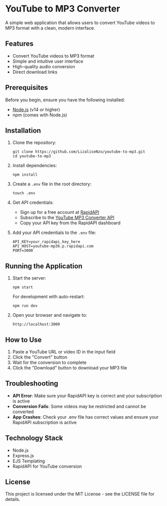 # YouTube to MP3 Converter

A simple web application that allows users to convert YouTube videos to MP3 format with a clean, modern interface.

## Features

- Convert YouTube videos to MP3 format
- Simple and intuitive user interface
- High-quality audio conversion
- Direct download links

## Prerequisites

Before you begin, ensure you have the following installed:
- [Node.js](https://nodejs.org/) (v14 or higher)
- npm (comes with Node.js)

## Installation

1. Clone the repository:
   ```
   git clone https://github.com/LizaliseNzo/youtube-to-mp3.git
   cd youtube-to-mp3
   ```

2. Install dependencies:
   ```
   npm install
   ```

3. Create a `.env` file in the root directory:
   ```
   touch .env
   ```

4. Get API credentials:
   - Sign up for a free account at [RapidAPI](https://rapidapi.com/)
   - Subscribe to the [YouTube MP3 Converter API](https://rapidapi.com/ytjar/api/youtube-mp36)
   - Copy your API key from the RapidAPI dashboard

5. Add your API credentials to the `.env` file:
   ```
   API_KEY=your_rapidapi_key_here
   API_HOST=youtube-mp36.p.rapidapi.com
   PORT=3000
   ```

## Running the Application

1. Start the server:
   ```
   npm start
   ```
   
   For development with auto-restart:
   ```
   npm run dev
   ```

2. Open your browser and navigate to:
   ```
   http://localhost:3000
   ```

## How to Use

1. Paste a YouTube URL or video ID in the input field
2. Click the "Convert" button
3. Wait for the conversion to complete
4. Click the "Download" button to download your MP3 file

## Troubleshooting

- **API Error**: Make sure your RapidAPI key is correct and your subscription is active
- **Conversion Fails**: Some videos may be restricted and cannot be converted
- **App Crashes**: Check your .env file has correct values and ensure your RapidAPI subscription is active

## Technology Stack

- Node.js
- Express.js
- EJS Templating
- RapidAPI for YouTube conversion

## License

This project is licensed under the MIT License - see the LICENSE file for details.